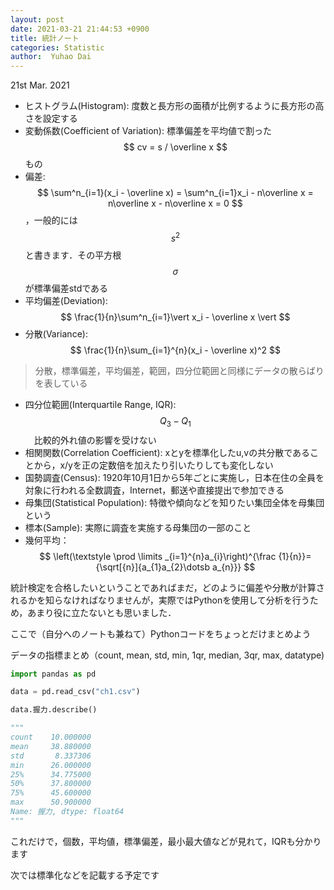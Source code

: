 ```yaml
---
layout: post
date: 2021-03-21 21:44:53 +0900
title: 統計ノート
categories: Statistic
author:  Yuhao Dai
---
```



21st Mar. 2021

* ヒストグラム(Histogram): 度数と長方形の面積が比例するように長方形の高さを設定する
* 変動係数(Coefficient of Variation): 標準偏差を平均値で割った　$$ cv = s / \overline x $$ もの
* 偏差: $$ \sum^n_{i=1}(x_i - \overline x) = \sum^n_{i=1}x_i - n\overline x = n\overline x - n\overline x = 0 $$，一般的には $$ s^2 $$と書きます．その平方根 $$ \sigma $$が標準偏差stdである
* 平均偏差(Deviation): $$ \frac{1}{n}\sum^n_{i=1}\vert x_i - \overline x \vert $$
* 分散(Variance): $$ \frac{1}{n}\sum_{i=1}^{n}(x_i - \overline x)^2 $$
> 分散，標準偏差，平均偏差，範囲，四分位範囲と同様にデータの散らばりを表している

* 四分位範囲(Interquartile Range, IQR): $$ Q_3 - Q_1 $$　比較的外れ値の影響を受けない
* 相関関数(Correlation Coefficient): xとyを標準化したu,vの共分散であることから，x/yを正の定数倍を加えたり引いたりしても変化しない
* 国勢調査(Census): 1920年10月1日から5年ごとに実施し，日本在住の全員を対象に行われる全数調査，Internet，郵送や直接提出で参加できる
* 母集団(Statistical Population): 特徴や傾向などを知りたい集団全体を母集団という
* 標本(Sample): 実際に調査を実施する母集団の一部のこと
* 幾何平均： $$ \left(\textstyle \prod \limits _{i=1}^{n}a_{i}\right)^{\frac {1}{n}}={\sqrt[{n}]{a_{1}a_{2}\dotsb a_{n}}} $$

統計検定を合格したいということであればまだ，どのように偏差や分散が計算されるかを知らなければなりませんが，実際ではPythonを使用して分析を行うため，あまり役に立たないとも思いました．

ここで（自分へのノートも兼ねて）Pythonコードをちょっとだけまとめよう

データの指標まとめ（count, mean, std, min, 1qr, median, 3qr, max, datatype)
~~~ python
import pandas as pd

data = pd.read_csv("ch1.csv")

data.握力.describe()

"""
count    10.000000
mean     38.880000
std       8.337306
min      26.000000
25%      34.775000
50%      37.800000
75%      45.600000
max      50.900000
Name: 握力, dtype: float64
"""
~~~
これだけで，個数，平均値，標準偏差，最小最大値などが見れて，IQRも分かります

次では標準化などを記載する予定です
